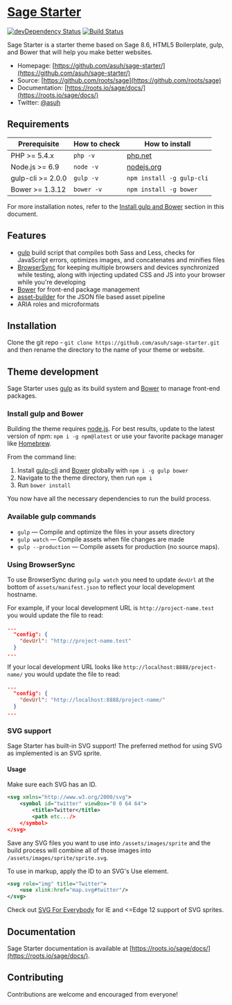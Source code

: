 # [Sage Starter](https://github.com/asuh/sage/)
[![devDependency Status](https://david-dm.org/asuh/sage-starter/dev-status.svg)](https://david-dm.org/asuh/sage-starter#info=devDependencies)
[![Build Status](https://img.shields.io/travis/roots/sage.svg?style=flat-square)](https://travis-ci.org/asuh/sage-starter)


Sage Starter is a starter theme based on Sage 8.6, HTML5 Boilerplate, gulp, and Bower that will help you make better websites.

* Homepage: [https://github.com/asuh/sage-starter/](https://github.com/asuh/sage-starter/)
* Source: [https://github.com/roots/sage](https://github.com/roots/sage)
* Documentation: [https://roots.io/sage/docs/](https://roots.io/sage/docs/)
* Twitter: [@asuh](https://twitter.com/asuh)

## Requirements

| Prerequisite      | How to check | How to install
| ----------------- | ------------ | ------------- |
| PHP >= 5.4.x      | `php -v`     | [php.net](https://secure.php.net/manual/en/install.php) |
| Node.js >= 6.9    | `node -v`    | [nodejs.org](https://nodejs.org/) |
| gulp-cli >= 2.0.0 | `gulp -v`    | `npm install -g gulp-cli` |
| Bower >= 1.3.12   | `bower -v`   | `npm install -g bower` |

For more installation notes, refer to the [Install gulp and Bower](#install-gulp-and-bower) section in this document.

## Features

* [gulp](https://gulpjs.com/) build script that compiles both Sass and Less, checks for JavaScript errors, optimizes images, and concatenates and minifies files
* [BrowserSync](https://www.browsersync.io/) for keeping multiple browsers and devices synchronized while testing, along with injecting updated CSS and JS into your browser while you're developing
* [Bower](https://bower.io/) for front-end package management
* [asset-builder](https://github.com/austinpray/asset-builder) for the JSON file based asset pipeline
* ARIA roles and microformats

## Installation

Clone the git repo - `git clone https://github.com/asuh/sage-starter.git` and then rename the directory to the name of your theme or website.

## Theme development

Sage Starter uses [gulp](https://gulpjs.com/) as its build system and [Bower](https://bower.io/) to manage front-end packages.

### Install gulp and Bower

Building the theme requires [node.js](https://nodejs.org/download/). For best results, update to the latest version of npm: `npm i -g npm@latest` or use your favorite package manager like [Homebrew](https://brew.sh/).

From the command line:

1. Install [gulp-cli](https://gulpjs.com) and [Bower](https://bower.io/) globally with `npm i -g gulp bower`
2. Navigate to the theme directory, then run `npm i`
3. Run `bower install`

You now have all the necessary dependencies to run the build process.

### Available gulp commands

* `gulp` — Compile and optimize the files in your assets directory
* `gulp watch` — Compile assets when file changes are made
* `gulp --production` — Compile assets for production (no source maps).

### Using BrowserSync

To use BrowserSync during `gulp watch` you need to update `devUrl` at the bottom of `assets/manifest.json` to reflect your local development hostname.

For example, if your local development URL is `http://project-name.test` you would update the file to read:
```json
...
  "config": {
    "devUrl": "http://project-name.test"
  }
...
```
If your local development URL looks like `http://localhost:8888/project-name/` you would update the file to read:
```json
...
  "config": {
    "devUrl": "http://localhost:8888/project-name/"
  }
...
```

### SVG support

Sage Starter has built-in SVG support! The preferred method for using SVG as implemented is an SVG sprite.

#### Usage

Make sure each SVG has an ID.

```svg
<svg xmlns="http://www.w3.org/2000/svg">
    <symbol id="twitter" viewBox="0 0 64 64">
        <title>Twitter</title>
        <path etc.../>
    </symbol>
</svg>
```

Save any SVG files you want to use into `/assets/images/sprite` and the build process will combine all of those images into `/assets/images/sprite/sprite.svg`.

To use in markup, apply the ID to an SVG's Use element.

```svg
<svg role="img" title="Twitter">
    <use xlink:href="map.svg#twitter"/>
</svg>
```

Check out [SVG For Everybody](https://github.com/jonathantneal/svg4everybody) for IE and <=Edge 12 support of SVG sprites.

## Documentation

Sage Starter documentation is available at [https://roots.io/sage/docs/](https://roots.io/sage/docs/).

## Contributing

Contributions are welcome and encouraged from everyone!
